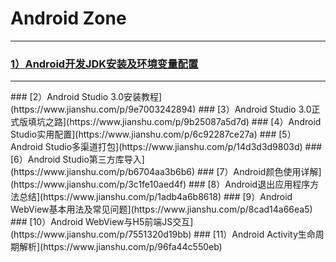 # Android Zone
***
### [1）Android开发JDK安装及环境变量配置](https://www.jianshu.com/p/03a904825ae5)
<hr>
### [2）Android Studio 3.0安装教程](https://www.jianshu.com/p/9e7003242894)
### [3）Android Studio 3.0正式版填坑之路](https://www.jianshu.com/p/9b25087a5d7d)
### [4）Android Studio实用配置](https://www.jianshu.com/p/6c92287ce27a)
### [5）Android Studio多渠道打包](https://www.jianshu.com/p/14d3d3d9803d)
### [6）Android Studio第三方库导入](https://www.jianshu.com/p/b6704aa3b6b6)
### [7）Android颜色使用详解](https://www.jianshu.com/p/3c1fe10aed4f)
### [8）Android退出应用程序方法总结](https://www.jianshu.com/p/1adb4a6b8618)
### [9）Android WebView基本用法及常见问题](https://www.jianshu.com/p/8cad14a66ea5)
### [10）Android WebView与H5前端JS交互](https://www.jianshu.com/p/7551320d19bb)
### [11）Android Activity生命周期解析](https://www.jianshu.com/p/96fa44c550eb)

